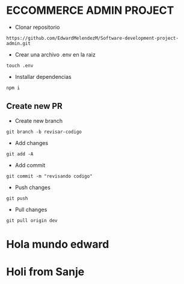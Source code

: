 # ECCOMMERCE ADMIN PROJECT

- Clonar repositorio
```
https://github.com/EdwardMelendezM/Software-development-project-admin.git
```

- Crear una archivo .env en la raiz
```
touch .env
```
- Installar dependencias
```
npm i
```

## Create new PR
- Create new branch
```
git branch -b revisar-codigo
```

- Add changes
```
git add -A
```

- Add commit
```
git commit -m "revisando codigo"
```

- Push changes
```
git push
```

- Pull changes
```
git pull origin dev
```


# Hola mundo edward
# Holi from Sanje